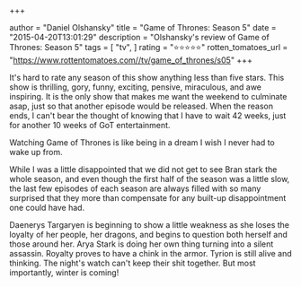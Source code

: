 +++

author = "Daniel Olshansky"
title = "Game of Thrones: Season 5"
date = "2015-04-20T13:01:29"
description = "Olshansky's review of Game of Thrones: Season 5"
tags = [
    "tv",
]
rating = "⭐⭐⭐⭐⭐"
rotten_tomatoes_url = "https://www.rottentomatoes.com//tv/game_of_thrones/s05"
+++

It's hard to rate any season of this show anything less than five stars. This show is thrilling, gory, funny, exciting, pensive, miraculous, and awe inspiring. It is the only show that makes me want the weekend to culminate asap, just so that another episode would be released. When the reason ends, I can't bear the thought of knowing that I have to wait 42 weeks, just for another 10 weeks of GoT entertainment. 

Watching Game of Thrones is like being in a dream I wish I never had to wake up from.

While I was a little disappointed that we did not get to see Bran stark the whole season, and even though the first half of the season was a little slow, the last few episodes of each season are always filled with so many surprised that they more than compensate for any built-up disappointment one could have had.

Daenerys Targaryen is beginning to show a little weakness as she loses the loyalty of her people, her dragons, and begins to question both herself and those around her. Arya Stark is doing her own thing turning into a silent assassin. Royalty proves to have a chink in the armor. Tyrion is still alive and thinking. The night's watch can't keep their shit together. But most importantly, winter is coming!

